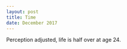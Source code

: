 ```yaml
---
layout: post
title: Time
date: December 2017
---
```

Perception adjusted, life is half over at age 24.
